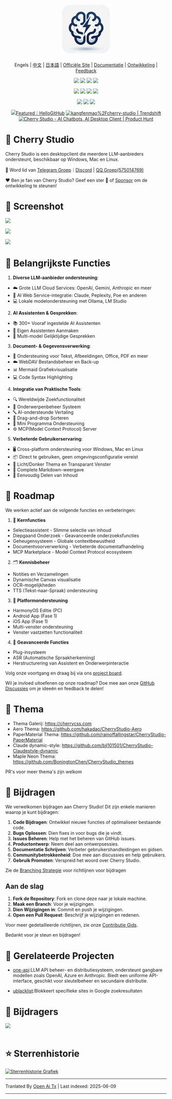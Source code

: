 <h1 align="center">
  <a href="https://github.com/CherryHQ/cherry-studio/releases">
    <img src="https://github.com/CherryHQ/cherry-studio/blob/main/build/icon.png?raw=true" width="150" height="150" alt="banner" /><br>
  </a>
</h1>
  <p align="center">Engels | <a href="./docs/README.zh.md">中文</a> | <a href="./docs/README.ja.md">日本語</a> | <a href="https://cherry-ai.com">Officiële Site</a> | <a href="https://docs.cherry-ai.com/cherry-studio-wen-dang/en-us">Documentatie</a> | <a href="./docs/dev.md">Ontwikkeling</a> | <a href="https://github.com/CherryHQ/cherry-studio/issues">Feedback</a><br></p>

<!-- 题头徽章组合 -->

<div align="center">

[![][deepwiki-shield]][deepwiki-link]
[![][twitter-shield]][twitter-link]
[![][discord-shield]][discord-link]
[![][telegram-shield]][telegram-link]

</div>

<!-- 项目统计徽章 -->

<div align="center">

[![][github-stars-shield]][github-stars-link]
[![][github-forks-shield]][github-forks-link]
[![][github-release-shield]][github-release-link]
[![][github-contributors-shield]][github-contributors-link]

</div>

<div align="center">

[![][license-shield]][license-link]
[![][commercial-shield]][commercial-link]
[![][sponsor-shield]][sponsor-link]

</div>

<div align="center">
 <a href="https://hellogithub.com/repository/1605492e1e2a4df3be07abfa4578dd37" target="_blank"><img src="https://api.hellogithub.com/v1/widgets/recommend.svg?rid=1605492e1e2a4df3be07abfa4578dd37" alt="Featured｜HelloGitHub" style="width: 200px; height: 43px;" width="200" height="43" /></a>
 <a href="https://trendshift.io/repositories/11772" target="_blank"><img src="https://trendshift.io/api/badge/repositories/11772" alt="kangfenmao%2Fcherry-studio | Trendshift" style="width: 250px; height: 55px;" width="250" height="55"/></a>
 <a href="https://www.producthunt.com/posts/cherry-studio?embed=true&utm_source=badge-featured&utm_medium=badge&utm_souce=badge-cherry&#0045;studio" target="_blank"><img src="https://api.producthunt.com/widgets/embed-image/v1/featured.svg?post_id=496640&theme=light" alt="Cherry&#0032;Studio - AI&#0032;Chatbots&#0044;&#0032;AI&#0032;Desktop&#0032;Client | Product Hunt" style="width: 200px; height: 43px;" width="200" height="43" /></a>
</div>

# 🍒 Cherry Studio

Cherry Studio is een desktopclient die meerdere LLM-aanbieders ondersteunt, beschikbaar op Windows, Mac en Linux.

👏 Word lid van [Telegram Groep](https://t.me/CherryStudioAI)｜[Discord](https://discord.gg/wez8HtpxqQ) | [QQ Groep(575014769)](https://qm.qq.com/q/lo0D4qVZKi)

❤️ Ben je fan van Cherry Studio? Geef een ster 🌟 of [Sponsor](docs/sponsor.md) om de ontwikkeling te steunen!

# 🌠 Screenshot

![](https://github.com/user-attachments/assets/36dddb2c-e0fb-4a5f-9411-91447bab6e18)

![](https://github.com/user-attachments/assets/f549e8a0-2385-40b4-b52b-2039e39f2930)

![](https://github.com/user-attachments/assets/58e0237c-4d36-40de-b428-53051d982026)

# 🌟 Belangrijkste Functies

1. **Diverse LLM-aanbieder ondersteuning**:

- ☁️ Grote LLM Cloud Services: OpenAI, Gemini, Anthropic en meer
- 🔗 AI Web Service-integratie: Claude, Peplexity, Poe en anderen
- 💻 Lokale modelondersteuning met Ollama, LM Studio

2. **AI Assistenten & Gesprekken**:

- 📚 300+ Vooraf ingestelde AI Assistenten
- 🤖 Eigen Assistenten Aanmaken
- 💬 Multi-model Gelijktijdige Gesprekken

3. **Document- & Gegevensverwerking**:

- 📄 Ondersteuning voor Tekst, Afbeeldingen, Office, PDF en meer
- ☁️ WebDAV Bestandsbeheer en Back-up
- 📊 Mermaid Grafiekvisualisatie
- 💻 Code Syntax Highlighting

4. **Integratie van Praktische Tools**:

- 🔍 Wereldwijde Zoekfunctionaliteit
- 📝 Onderwerpenbeheer Systeem
- 🔤 AI-ondersteunde Vertaling
- 🎯 Drag-and-drop Sorteren
- 🔌 Mini Programma Ondersteuning
- ⚙️ MCP(Model Context Protocol) Server

5. **Verbeterde Gebruikerservaring**:

- 🖥️ Cross-platform ondersteuning voor Windows, Mac en Linux
- 📦 Direct te gebruiken, geen omgevingsconfiguratie vereist
- 🎨 Licht/Donker Thema en Transparant Venster
- 📝 Complete Markdown-weergave
- 🤲 Eenvoudig Delen van Inhoud

# 📝 Roadmap

We werken actief aan de volgende functies en verbeteringen:

1. 🎯 **Kernfuncties**

- Selectieassistent - Slimme selectie van inhoud
- Diepgaand Onderzoek - Geavanceerde onderzoeksfuncties
- Geheugensysteem - Globale contextbewustheid
- Documentvoorverwerking - Verbeterde documentafhandeling
- MCP Marketplace - Model Context Protocol ecosysteem

2. 🗂 **Kennisbeheer**

- Notities en Verzamelingen
- Dynamische Canvas visualisatie
- OCR-mogelijkheden
- TTS (Tekst-naar-Spraak) ondersteuning

3. 📱 **Platformondersteuning**

- HarmonyOS Editie (PC)
- Android App (Fase 1)
- iOS App (Fase 1)
- Multi-venster ondersteuning
- Venster vastzetten functionaliteit

4. 🔌 **Geavanceerde Functies**

- Plug-insysteem
- ASR (Automatische Spraakherkenning)
- Herstructurering van Assistent en Onderwerpinteractie

Volg onze voortgang en draag bij via ons [project board](https://github.com/orgs/CherryHQ/projects/7).

Wil je invloed uitoefenen op onze roadmap? Doe mee aan onze [GitHub Discussies](https://github.com/CherryHQ/cherry-studio/discussions) om je ideeën en feedback te delen!

# 🌈 Thema

- Thema Galerij: <https://cherrycss.com>
- Aero Thema: <https://github.com/hakadao/CherryStudio-Aero>
- PaperMaterial Thema: <https://github.com/rainoffallingstar/CherryStudio-PaperMaterial>
- Claude dynamic-style: <https://github.com/bjl101501/CherryStudio-Claudestyle-dynamic>
- Maple Neon Thema: <https://github.com/BoningtonChen/CherryStudio_themes>

PR's voor meer thema's zijn welkom

# 🤝 Bijdragen

We verwelkomen bijdragen aan Cherry Studio! Dit zijn enkele manieren waarop je kunt bijdragen:

1. **Code Bijdragen**: Ontwikkel nieuwe functies of optimaliseer bestaande code.
2. **Bugs Oplossen**: Dien fixes in voor bugs die je vindt.
3. **Issues Beheren**: Help met het beheren van GitHub issues.
4. **Productontwerp**: Neem deel aan ontwerpsessies.
5. **Documentatie Schrijven**: Verbeter gebruikershandleidingen en gidsen.
6. **Communitybetrokkenheid**: Doe mee aan discussies en help gebruikers.
7. **Gebruik Promoten**: Verspreid het woord over Cherry Studio.

Zie de [Branching Strategie](docs/branching-strategy-en.md) voor richtlijnen voor bijdragen

## Aan de slag

1. **Fork de Repository**: Fork en clone deze naar je lokale machine.
2. **Maak een Branch**: Voor je wijzigingen.
3. **Dien Wijzigingen in**: Commit en push je wijzigingen.
4. **Open een Pull Request**: Beschrijf je wijzigingen en redenen.

Voor meer gedetailleerde richtlijnen, zie onze [Contributie Gids](./CONTRIBUTING.md).

Bedankt voor je steun en bijdragen!

# 🔗 Gerelateerde Projecten

- [one-api](https://github.com/songquanpeng/one-api):LLM API beheer- en distributiesysteem, ondersteunt gangbare modellen zoals OpenAI, Azure en Anthropic. Biedt een uniforme API-interface, geschikt voor sleutelbeheer en secundaire distributie.

- [ublacklist](https://github.com/iorate/ublacklist):Blokkeert specifieke sites in Google zoekresultaten

# 🚀 Bijdragers

<a href="https://github.com/CherryHQ/cherry-studio/graphs/contributors">
  <img src="https://contrib.rocks/image?repo=CherryHQ/cherry-studio" />
</a>
<br /><br />

# ⭐️ Sterrenhistorie

[![Sterrenhistorie Grafiek](https://api.star-history.com/svg?repos=CherryHQ/cherry-studio&type=Timeline)](https://star-history.com/#CherryHQ/cherry-studio&Timeline)

<!-- Links & Images -->
[deepwiki-shield]: https://img.shields.io/badge/Deepwiki-CherryHQ-0088CC?style=plastic
[deepwiki-link]: https://deepwiki.com/CherryHQ/cherry-studio
[twitter-shield]: https://img.shields.io/badge/Twitter-CherryStudioApp-0088CC?style=plastic&logo=x
[twitter-link]: https://twitter.com/CherryStudioApp
[discord-shield]: https://img.shields.io/badge/Discord-@CherryStudio-0088CC?style=plastic&logo=discord
[discord-link]: https://discord.gg/wez8HtpxqQ
[telegram-shield]: https://img.shields.io/badge/Telegram-@CherryStudioAI-0088CC?style=plastic&logo=telegram
[telegram-link]: https://t.me/CherryStudioAI

<!-- Links & Images -->
[github-stars-shield]: https://img.shields.io/github/stars/CherryHQ/cherry-studio?style=social
[github-stars-link]: https://github.com/CherryHQ/cherry-studio/stargazers
[github-forks-shield]: https://img.shields.io/github/forks/CherryHQ/cherry-studio?style=social
[github-forks-link]: https://github.com/CherryHQ/cherry-studio/network
[github-release-shield]: https://img.shields.io/github/v/release/CherryHQ/cherry-studio
[github-release-link]: https://github.com/CherryHQ/cherry-studio/releases
[github-contributors-shield]: https://img.shields.io/github/contributors/CherryHQ/cherry-studio
[github-contributors-link]: https://github.com/CherryHQ/cherry-studio/graphs/contributors

<!-- Links & Afbeeldingen -->
[license-shield]: https://img.shields.io/badge/License-AGPLv3-important.svg?style=plastic&logo=gnu
[license-link]: https://www.gnu.org/licenses/agpl-3.0
[commercial-shield]: https://img.shields.io/badge/License-Contact-white.svg?style=plastic&logoColor=white&logo=telegram&color=blue
[commercial-link]: mailto:license@cherry-ai.com?subject=Commercial%20License%20Inquiry
[sponsor-shield]: https://img.shields.io/badge/Sponsor-FF6699.svg?style=plastic&logo=githubsponsors&logoColor=white
[sponsor-link]: https://github.com/CherryHQ/cherry-studio/blob/main/docs/sponsor.md


---


Tranlated By [Open Ai Tx](https://github.com/OpenAiTx/OpenAiTx) | Last indexed: 2025-06-09


---